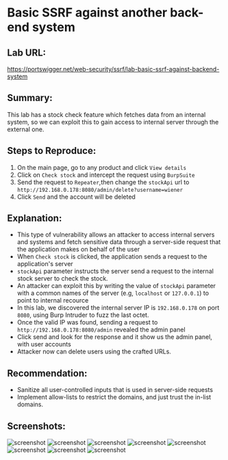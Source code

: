 # Basic SSRF against another back-end system

## Lab URL:
https://portswigger.net/web-security/ssrf/lab-basic-ssrf-against-backend-system

## Summary:
This lab has a stock check feature which fetches data from an internal system, so we can exploit this to gain access to internal server through the external one.

## Steps to Reproduce:
1. On the main page, go to any product and click `View details`
2. Click on `Check stock` and intercept the request using `BurpSuite`
3. Send the request to `Repeater`,then change the `stockApi` url to `http://192.168.0.178:8080/admin/delete?username=wiener`
4. Click `Send` and the account will be deleted


## Explanation:
- This type of vulnerability allows an attacker to access internal servers and systems and fetch sensitive data through a server-side request that the application makes on behalf of the user
- When `Check stock` is clicked, the application sends a request to the application's server
- `stockApi` parameter instructs the server send a request to the internal stock server to check the stock.
- An attacker can exploit this by writing the value of `stockApi` parameter with a common names of the server (e.g, `localhost` or `127.0.0.1`) to point to internal recource
- In this lab, we discovered the internal server IP is `192.168.0.178` on port `8080`, using Burp Intruder to fuzz the last octet.
- Once the valid IP was found, sending a request to `http://192.168.0.178:8080/admin` revealed the admin panel
- Click send and look for the response and it show us the admin panel, with user accounts
- Attacker now can delete users using the crafted URLs.

## Recommendation:
- Sanitize all user-controlled inputs that is used in server-side requests
- Implement allow-lists to restrict the domains, and just trust the in-list domains.

## Screenshots:
![screenshot](https://raw.githubusercontent.com/abdalla-samir/Web-Vulnerabilities-Reports/main/SSRF/report_one/report_images/image_one.png)
![screenshot](https://raw.githubusercontent.com/abdalla-samir/Web-Vulnerabilities-Reports/main/SSRF/report_one/report_images/image_two.png)
![screenshot](https://raw.githubusercontent.com/abdalla-samir/Web-Vulnerabilities-Reports/main/SSRF/report_one/report_images/image_three.png)
![screenshot](https://raw.githubusercontent.com/abdalla-samir/Web-Vulnerabilities-Reports/main/SSRF/report_one/report_images/image_four.png)
![screenshot](https://raw.githubusercontent.com/abdalla-samir/Web-Vulnerabilities-Reports/main/SSRF/report_one/report_images/image_five.png)
![screenshot](https://raw.githubusercontent.com/abdalla-samir/Web-Vulnerabilities-Reports/main/SSRF/report_one/report_images/image_six.png)
![screenshot](https://raw.githubusercontent.com/abdalla-samir/Web-Vulnerabilities-Reports/main/SSRF/report_one/report_images/image_seven.png)
![screenshot](https://raw.githubusercontent.com/abdalla-samir/Web-Vulnerabilities-Reports/main/SSRF/report_one/report_images/image_eight.png)
